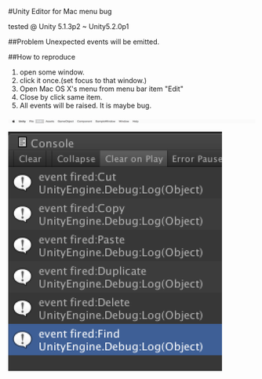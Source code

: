 #Unity Editor for Mac menu bug

tested @ Unity 5.1.3p2 ~ Unity5.2.0p1

##Problem
Unexpected events will be emitted.


##How to reproduce
1. open some window.
2. click it once.(set focus to that window.)
3. Open Mac OS X's menu from menu bar item "Edit"
4. Close by click same item.
5. All events will be raised. It is maybe bug.

![SS](/Doc/scr1.png)

![SS](/Doc/scr2.png)
